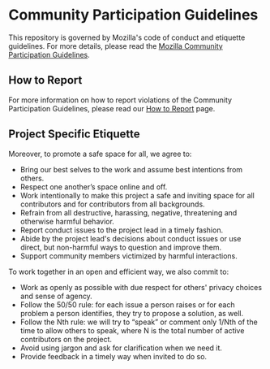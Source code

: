 # Community Participation Guidelines

This repository is governed by Mozilla's code of conduct and etiquette guidelines. 
For more details, please read the
[Mozilla Community Participation Guidelines](https://www.mozilla.org/about/governance/policies/participation/). 

## How to Report
For more information on how to report violations of the Community Participation Guidelines, please read our [How to Report](https://www.mozilla.org/about/governance/policies/participation/reporting/) page.

## Project Specific Etiquette

Moreover, to promote a safe space for all, we agree to:

- Bring our best selves to the work and assume best intentions from others.
- Respect one another’s space online and off.
- Work intentionally to make this project a safe and inviting space for all contributors and for contributors from all backgrounds.
- Refrain from all destructive, harassing, negative, threatening and otherwise harmful behavior. 
- Report conduct issues to the project lead in a timely fashion.
- Abide by the project lead's decisions about conduct issues or use direct, but non-harmful ways to question and improve them.
- Support community members victimized by harmful interactions.

To work together in an open and efficient way, we also commit to:

- Work as openly as possible with due respect for others' privacy choices and sense of agency.
- Follow the 50/50 rule: for each issue a person raises or for each problem a person identifies, they try to propose a solution, as well.
- Follow the Nth rule: we will try to “speak” or comment only 1/Nth of the time to allow others to speak, where N is the total number of active contributors on the project.
- Avoid using jargon and ask for clarification when we need it.
- Provide feedback in a timely way when invited to do so.
